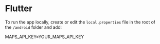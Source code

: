 # Flutter

To run the app locally, create or edit the `local.properties` file in the root of the `/android` folder and add:

MAPS_API_KEY=YOUR_MAPS_API_KEY